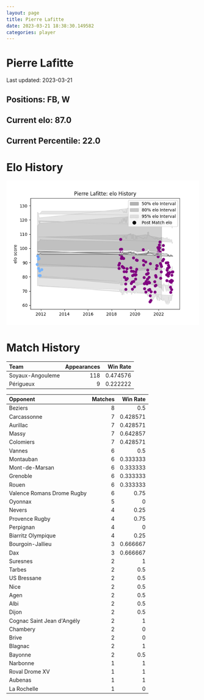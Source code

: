```yaml
---  
layout: page  
title: Pierre Lafitte  
date: 2023-03-21 18:38:30.149582  
categories: player  
---
```

# Pierre Lafitte


Last updated: 2023-03-21
## Positions: FB, W

## Current elo: 87.0

## Current Percentile: 22.0

# Elo History


![elo history](history_PierreLafitte.png)
# Match History


| Team             |   Appearances |   Win Rate |
|:-----------------|--------------:|-----------:|
| Soyaux-Angouleme |           118 |   0.474576 |
| Périgueux        |             9 |   0.222222 |

| Opponent                   |   Matches |   Win Rate |
|:---------------------------|----------:|-----------:|
| Beziers                    |         8 |   0.5      |
| Carcassonne                |         7 |   0.428571 |
| Aurillac                   |         7 |   0.428571 |
| Massy                      |         7 |   0.642857 |
| Colomiers                  |         7 |   0.428571 |
| Vannes                     |         6 |   0.5      |
| Montauban                  |         6 |   0.333333 |
| Mont-de-Marsan             |         6 |   0.333333 |
| Grenoble                   |         6 |   0.333333 |
| Rouen                      |         6 |   0.333333 |
| Valence Romans Drome Rugby |         6 |   0.75     |
| Oyonnax                    |         5 |   0        |
| Nevers                     |         4 |   0.25     |
| Provence Rugby             |         4 |   0.75     |
| Perpignan                  |         4 |   0        |
| Biarritz Olympique         |         4 |   0.25     |
| Bourgoin-Jallieu           |         3 |   0.666667 |
| Dax                        |         3 |   0.666667 |
| Suresnes                   |         2 |   1        |
| Tarbes                     |         2 |   0.5      |
| US Bressane                |         2 |   0.5      |
| Nice                       |         2 |   0.5      |
| Agen                       |         2 |   0.5      |
| Albi                       |         2 |   0.5      |
| Dijon                      |         2 |   0.5      |
| Cognac Saint Jean d'Angély |         2 |   1        |
| Chambery                   |         2 |   0        |
| Brive                      |         2 |   0        |
| Blagnac                    |         2 |   1        |
| Bayonne                    |         2 |   0.5      |
| Narbonne                   |         1 |   1        |
| Roval Drome XV             |         1 |   1        |
| Aubenas                    |         1 |   1        |
| La Rochelle                |         1 |   0        |